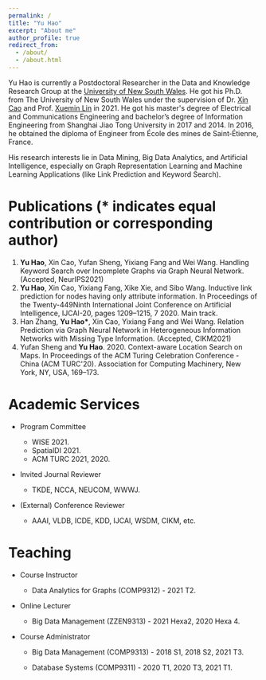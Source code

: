 ```yaml
---
permalink: /
title: "Yu Hao"
excerpt: "About me"
author_profile: true
redirect_from: 
  - /about/
  - /about.html
---
```


Yu Hao is currently a Postdoctoral Researcher in the Data and Knowledge Research Group at the [University of New South Wales](https://www.unsw.edu.au/). He got his Ph.D. from The University of New South Wales under the supervision of Dr. [Xin Cao](https://xincao-unsw.github.io/) and Prof. [Xuemin Lin]({https://www.cse.unsw.edu.au/~lxue/) in 2021. He got his master's degree of Electrical and Communications Engineering and bachelor’s degree of Information Engineering from Shanghai Jiao Tong University in 2017 and 2014. In 2016, he obtained the diploma of Engineer from École des mines de Saint‐Étienne, France.

His research interests lie in Data Mining, Big Data Analytics, and Artificial Intelligence, especially on Graph Representation Learning and Machine Learning Applications (like Link Prediction and Keyword Search).

Publications (* indicates equal contribution or corresponding author)
======
1. **Yu Hao**, Xin Cao, Yufan Sheng, Yixiang Fang and Wei Wang. Handling Keyword Search over Incomplete Graphs via Graph Neural Network. (Accepted, NeurIPS2021)
2. **Yu Hao**, Xin Cao, Yixiang Fang, Xike Xie, and Sibo Wang. Inductive link prediction for nodes having only attribute information.  In Proceedings of the Twenty-449Ninth International Joint Conference on Artificial Intelligence, IJCAI-20, pages 1209–1215, 7 2020. Main track.
3. Han Zhang, **Yu Hao\***, Xin Cao, Yixiang Fang and  Wei Wang.
    Relation Prediction via Graph Neural Network in Heterogeneous Information Networks with Missing Type Information. (Accepted, CIKM2021)
4. Yufan Sheng and **Yu Hao**. 2020. Context-aware Location Search on Maps. In Proceedings of the ACM Turing Celebration Conference - China (ACM TURC'20). Association for Computing Machinery, New York, NY, USA, 169–173. 

Academic Services
======

- Program Committee
  - WISE 2021.
  - SpatialDI 2021.
  - ACM TURC 2021, 2020.

- Invited Journal Reviewer
  - TKDE, NCCA, NEUCOM, WWWJ.

- (External) Conference Reviewer
  - AAAI, VLDB, ICDE, KDD, IJCAI, WSDM, CIKM, etc.


Teaching
======
- Course Instructor
  - Data Analytics for Graphs  (COMP9312) -  2021 T2.

- Online Lecturer
  - Big Data Management (ZZEN9313) - 2021 Hexa2, 2020 Hexa 4.

- Course Administrator
  - Big Data Management  (COMP9313) -  2018 S1, 2018 S2, 2021 T3.

  - Database Systems (COMP9311) -  2020 T1, 2020 T3, 2021 T1.

